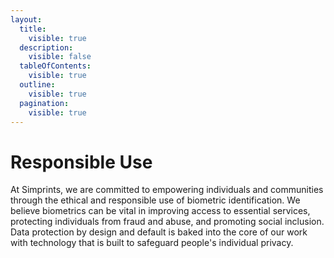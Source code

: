 ```yaml
---
layout:
  title:
    visible: true
  description:
    visible: false
  tableOfContents:
    visible: true
  outline:
    visible: true
  pagination:
    visible: true
---
```


# Responsible Use

At Simprints, we are committed to empowering individuals and communities through the ethical and responsible use of biometric identification. We believe biometrics can be vital in improving access to essential services, protecting individuals from fraud and abuse, and promoting social inclusion. Data protection by design and default is baked into the core of our work with technology that is built to safeguard people's individual privacy.
